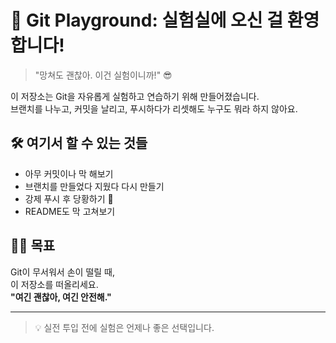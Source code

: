 # 🧪 Git Playground: 실험실에 오신 걸 환영합니다!

> "망쳐도 괜찮아. 이건 실험이니까!" 😎

이 저장소는 Git을 자유롭게 실험하고 연습하기 위해 만들어졌습니다.  
브랜치를 나누고, 커밋을 날리고, 푸시하다가 리셋해도 누구도 뭐라 하지 않아요.

## 🛠️ 여기서 할 수 있는 것들

- 아무 커밋이나 막 해보기
- 브랜치를 만들었다 지웠다 다시 만들기
- 강제 푸시 후 당황하기 🤯
- README도 막 고쳐보기

## 🧘‍♀️ 목표

Git이 무서워서 손이 떨릴 때,  
이 저장소를 떠올리세요.  
**"여긴 괜찮아, 여긴 안전해."**

---

> 💡 실전 투입 전에 실험은 언제나 좋은 선택입니다.
